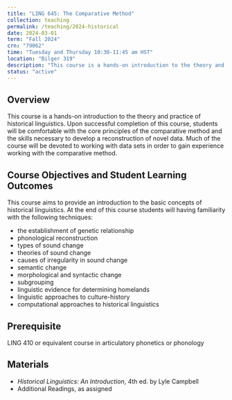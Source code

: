 ```yaml
---
title: "LING 645: The Comparative Method"
collection: teaching
permalink: /teaching/2024-historical
date: 2024-03-01
term: "Fall 2024"
crn: "79062"
time: "Tuesday and Thursday 10:30-11:45 am HST"
location: "Bilger 319"
description: "This course is a hands-on introduction to the theory and practice of historical linguistics."
status: "active"
---
```



## Overview

This course is a hands-on introduction to the theory and practice of historical linguistics. Upon successful completion of this course, 
students will be comfortable with the core
principles of the comparative method and the skills necessary to develop a reconstruction
of novel data. Much of the course will be devoted to working with data sets in order to gain experience
 working with the comparative method.


## Course Objectives and Student Learning Outcomes


This course aims to provide an introduction to the basic concepts of
historical linguistics. At the end of this course students will having familiarity with 
the following techniques:

* the establishment of genetic relationship
*  phonological reconstruction
*  types of sound change
*  theories of sound change
*  causes of irregularity in sound change
*  semantic change
*  morphological and  syntactic change
*  subgrouping
*  linguistic evidence for determining homelands
*  linguistic approaches to culture-history
*  computational approaches to historical linguistics

## Prerequisite

LING 410 or equivalent course in articulatory phonetics or phonology

## Materials

* _Historical Linguistics: An Introduction_, 4th ed. by Lyle Campbell
* Additional Readings, as assigned 
